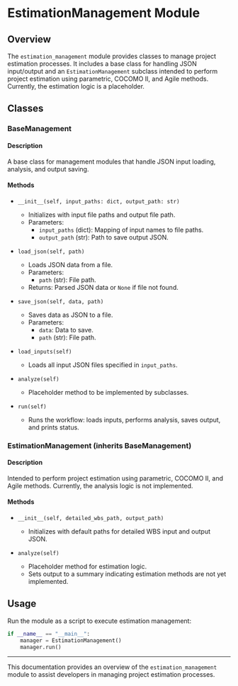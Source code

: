 # EstimationManagement Module

## Overview
The `estimation_management` module provides classes to manage project estimation processes. It includes a base class for handling JSON input/output and an `EstimationManagement` subclass intended to perform project estimation using parametric, COCOMO II, and Agile methods. Currently, the estimation logic is a placeholder.

## Classes

### BaseManagement

#### Description
A base class for management modules that handle JSON input loading, analysis, and output saving.

#### Methods

- `__init__(self, input_paths: dict, output_path: str)`
  - Initializes with input file paths and output file path.
  - Parameters:
    - `input_paths` (dict): Mapping of input names to file paths.
    - `output_path` (str): Path to save output JSON.

- `load_json(self, path)`
  - Loads JSON data from a file.
  - Parameters:
    - `path` (str): File path.
  - Returns: Parsed JSON data or `None` if file not found.

- `save_json(self, data, path)`
  - Saves data as JSON to a file.
  - Parameters:
    - `data`: Data to save.
    - `path` (str): File path.

- `load_inputs(self)`
  - Loads all input JSON files specified in `input_paths`.

- `analyze(self)`
  - Placeholder method to be implemented by subclasses.

- `run(self)`
  - Runs the workflow: loads inputs, performs analysis, saves output, and prints status.

### EstimationManagement (inherits BaseManagement)

#### Description
Intended to perform project estimation using parametric, COCOMO II, and Agile methods. Currently, the analysis logic is not implemented.

#### Methods

- `__init__(self, detailed_wbs_path, output_path)`
  - Initializes with default paths for detailed WBS input and output JSON.

- `analyze(self)`
  - Placeholder method for estimation logic.
  - Sets output to a summary indicating estimation methods are not yet implemented.

## Usage
Run the module as a script to execute estimation management:

```python
if __name__ == "__main__":
    manager = EstimationManagement()
    manager.run()
```

---

This documentation provides an overview of the `estimation_management` module to assist developers in managing project estimation processes.
